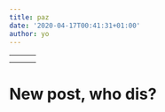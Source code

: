 ```yaml
---
title: paz
date: '2020-04-17T00:41:31+01:00'
author: yo
---
```

    

|  |  |  |
| --- | --- | --- |
|  |  |  |
|  |  |  |

# New post, who dis?